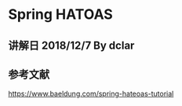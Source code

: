 # Spring HATOAS

## 讲解日 2018/12/7 By dclar

## 参考文献

https://www.baeldung.com/spring-hateoas-tutorial
